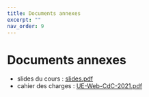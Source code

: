 ```yaml
---
title: Documents annexes
excerpt: ""
nav_order: 9
---
```


# Documents annexes

- slides du cours : [slides.pdf](/assets/pdf/slides.pdf)
- cahier des charges : [UE-Web-CdC-2021.pdf](/assets/pdf/UE-Web-CdC-2021.pdf)
